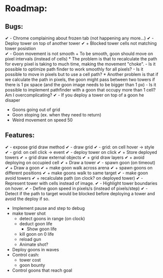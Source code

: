 # Roadmap:

## Bugs:
✔ - Chrome complaining about frozen tab (not happening any more...)
✔ - Deploy tower on top of another tower
    ✔ + Blocked tower cells not matching tower posistion  
✔ - Goon movement is not smooth
    + To be smooth, goon should move on pixel intervals (instead of cells)
        * The problem is that to recalculate the path for every pixel is taking to much time, making the movement "choke".
            - Is it possible to optimize path finder to work smoothly for all pixels?
            - Is it possible to move in pixels but to use a cell path? 
        * Another problem is that if we calculate the path in pixels, the goon might pass between two towers if there is 1 px space (and the goon image needs to be bigger than 1 px)
            - Is it possible to implement pathfinder with a goon that occupy more than 1 cell? Am I overcomplicating?
✔ - If you deploy a tower on top of a goon he disaper

- Goons going out of grid
- Goon stoping (ex. when they need to return)
- Weird movement on speed 50

## Features:
✔︎ - expose grid draw method
✔︎ - draw grid
✔︎ - grid: on cell hover -> style
✔︎ - grid: on cell click -> event
✔ - deploy tower on click
    ✔ + Store deployed towers
    ✔ + grid draw external objects
    ✔ + grid draw layers
    ✔ + avoid deploying on occupied cell
    ✔ + Draw a tower
✔ - spawn goon (on timeout)
    ✔ + Draw a goon
    ✔ + make goon walk across arena
    ✔ + spawn goons on different positions
    ✔ + make goons walk to same target
✔ - make goon avoid towers
    ✔ + recalculate path (on clock? on deployed tower)
✔ - Represent tower with cells instead of image.
✔ - Highlight tower boundaries on hover.
✔ - Define goon speed in pixels/s (instead of pixels/step)
✔ - Detect if the path to target would be blocked before deploying a tower and avoid the deploy if so.

- Implement pause and step to debug
- make tower shot
    + detect goons in range (on clock)
    + deduct goon life
        * Show goon life
    + kill goon on 0 life
    + reload gun
    + Animate shot?
- Deploy goons in waves
- Control cash:
    + tower cost
    + goon bounty
- Control goons that reach goal